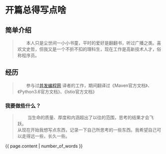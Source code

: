 # 开篇总得写点啥

## 简单介绍
>&emsp;&emsp;本人只是尘世间一小小书童，平时的爱好是翻翻书，听过广播之类。喜欢文史哲，但我又是一个不折不扣的理科生，现在工作是高新技术人才，俗称程序员。


## 经历
> &emsp;&emsp;参与过[并发编程网](http://ifeve.com) 译者的工作，期间翻译过《Maven官方文档》、《Python3.6官方文档》、《Istio官方文档》


### 我要做些什么？
>&emsp;&emsp; 当生命的质量、厚度和内涵超出了以往的范围，思考的结果才会飞跃。  
从现在开始我想写点东西，记录一下自己所思考的一些东西。我希望自己可以走得远一些，长久一些。

{{ page.content | number_of_words }}
